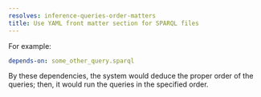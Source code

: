 ```yaml
---
resolves: inference-queries-order-matters
title: Use YAML front matter section for SPARQL files
---
```


For example:

```yaml
depends-on: some_other_query.sparql
```

By these dependencies, the system would deduce the proper order of the queries; then, it would run the queries in the specified order.
